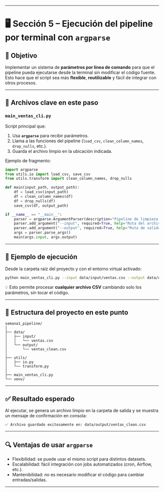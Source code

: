 

---

# 🖥️ Sección 5 – Ejecución del pipeline por terminal con `argparse`

## 🎯 Objetivo

Implementar un sistema de **parámetros por línea de comando** para que el pipeline pueda ejecutarse desde la terminal sin modificar el código fuente. Esto hace que el script sea más **flexible**, **reutilizable** y fácil de integrar con otros procesos.

---

## 📌 Archivos clave en este paso

### `main_ventas_cli.py`

Script principal que:

1. Usa **`argparse`** para recibir parámetros.
2. Llama a las funciones del pipeline (`load_csv`, `clean_column_names`, `drop_nulls`, etc.).
3. Guarda el archivo limpio en la ubicación indicada.

Ejemplo de fragmento:

```python
import argparse
from utils.io import load_csv, save_csv
from utils.transform import clean_column_names, drop_nulls

def main(input_path, output_path):
    df = load_csv(input_path)
    df = clean_column_names(df)
    df = drop_nulls(df)
    save_csv(df, output_path)

if __name__ == "__main__":
    parser = argparse.ArgumentParser(description="Pipeline de limpieza de ventas")
    parser.add_argument("--input", required=True, help="Ruta del archivo de entrada")
    parser.add_argument("--output", required=True, help="Ruta de salida para el archivo limpio")
    args = parser.parse_args()
    main(args.input, args.output)
```

---

## 🚀 Ejemplo de ejecución

Desde la carpeta raíz del proyecto y con el entorno virtual activado:

```bash
python main_ventas_cli.py --input data/input/ventas.csv --output data/output/ventas_clean.csv
```

💡 Esto permite procesar **cualquier archivo CSV** cambiando solo los parámetros, sin tocar el código.

---

## 📂 Estructura del proyecto en este punto

```
semana1_pipeline/
│
├── data/
│   ├── input/
│   │   └── ventas.csv
│   └── output/
│       └── ventas_clean.csv
│
├── utils/
│   ├── io.py
│   └── transform.py
│
├── main_ventas_cli.py
└── venv/
```

---

## ✅ Resultado esperado

Al ejecutar, se genera un archivo limpio en la carpeta de salida y se muestra un mensaje de confirmación en consola:

```
✅ Archivo guardado exitosamente en: data/output/ventas_clean.csv
```

---

## 🔍 Ventajas de usar `argparse`

* Flexibilidad: se puede usar el mismo script para distintos datasets.
* Escalabilidad: fácil integración con jobs automatizados (cron, Airflow, etc.).
* Mantenibilidad: no es necesario modificar el código para cambiar entradas/salidas.

---



